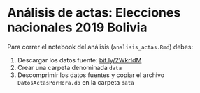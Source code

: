 # Análisis de actas: Elecciones nacionales 2019 Bolivia

Para correr el notebook del análisis (`analisis_actas.Rmd`) debes:

1. Descargar los datos fuente: [bit.ly/2WkrIdM](https://drive.google.com/drive/folders/1z-Jwked3bX3ZiHEuy8ckvnSzRwAz62RF)
2. Crear una carpeta denominada `data`
3. Descomprimir los datos fuentes y copiar el archivo `DatosActasPorHora.db` en la carpeta `data`
